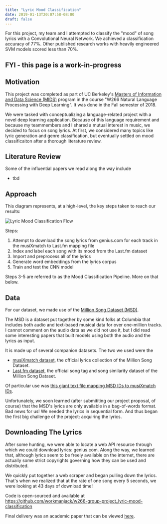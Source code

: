 ```yaml
---
title: "Lyric Mood Classification"
date: 2019-01-13T20:07:58-08:00
draft: false
---
```

For this project, my team and I attempted to classify the "mood" of song lyrics with a Convolutional Neural Network. We achieved a classification accuracy of 77%. Other published research works with heavily engineered SVM models scored less than 70%.

## FYI - this page is a work-in-progress

## Motivation

This project was completed as part of UC Berkeley's [Masters of Information and Data Science (MIDS)](https://datascience.berkeley.edu/) program in the course "W266 Natural Language Processing with Deep Learning". It was done in the Fall semester of 2018.

We were tasked with conceptualizing a language-related project with a novel deep learning application. Because of this language requirement and because my teammembers and I shared a mutual interest in music, we decided to focus on song lyrics. At first, we considered many topics like lyric generation and genre classification, but eventually settled on mood classificaiton after a thorough literature review.

## Literature Review

Some of the influential papers we read along the way include

* tbd

## Approach

This diagram represents, at a high-level, the key steps taken to reach our results:

![Lyric Mood Classification Flow](/blog/lyric-mood-classification-flow.png)

Steps:

1. Attempt to download the song lyrics from genius.com for each track in the musiXmatch to Last.fm mapping file
2. Index and label each song with its mood from the Last.fm dataset
3. Import and preprocess all of the lyrics
4. Generate word embeddings from the lyrics corpus
5. Train and test the CNN model

Steps 3-5 are referred to as the Mood Classification Pipeline. More on that below.

## Data

For our dataset, we made use of the [Million Song Dataset (MSD)](https://labrosa.ee.columbia.edu/millionsong/).

The MSD is a dataset put together by some kind folks at Columbia that includes both audio and text-based musical data for over one-million tracks. I cannot comment on the audio data as we did not use it, but I did read some interesting papers that built models using both the audio and the lyrics as input.

It is made up of several companion datasets. The two we used were the
* [musiXmatch dataset](https://labrosa.ee.columbia.edu/millionsong/musixmatch), the official lyrics collection of the Million Song Dataset.
* [Last.fm dataset](https://labrosa.ee.columbia.edu/millionsong/lastfm), the official song tag and song similarity dataset of the Million Song Dataset.

Of particular use was [this giant text file mapping MSD IDs to musiXmatch IDs](http://labrosa.ee.columbia.edu/millionsong/sites/default/files/AdditionalFiles/mxm_779k_matches.txt.zip).

Unfortunately, we soon learned (after submititing our project proposal, of course) that the MSD's lyrics are only available in a bag-of-words format. Bad news for us! We needed the lyrics in sequential form. And thus began the first big challenge of the project: acquiring the lyrics.

## Downloading The Lyrics

After some hunting, we were able to locate a web API resource through which we could download lyrics: genius.com. Along the way, we learned that, although lyrics seem to be freely available on the internet, there are actually some strict copyrights governing how they can be used and distributed.

We quickly put together a web scraper and began pulling down the lyrics. That's when we realized that at the rate of one song every 5 seconds, we were looking at 43 days of download time!

Code is open-sourced and available at https://github.com/workmanjack/w266-group-project_lyric-mood-classification

Final delivery was an academic paper that can be viewed [here](https://github.com/workmanjack/w266-group-project_lyric-mood-classification/blob/master/W266%20Final%20Project%20Report%20-%20Yuchen%2C%20Jack%2C%20Cyprian.pdf).
